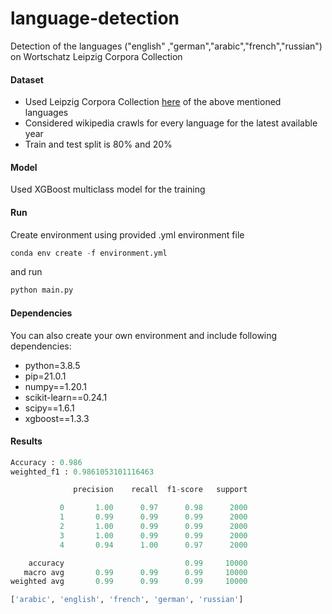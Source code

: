 # language-detection
Detection of the languages ("english" ,"german","arabic","french","russian") on Wortschatz Leipzig Corpora Collection

#### Dataset
* Used Leipzig Corpora Collection [here](https://wortschatz.uni-leipzig.de/en/download) of the above mentioned languages
* Considered wikipedia crawls for every language for the latest available year
* Train and test split is 80% and 20%

#### Model
Used XGBoost multiclass model for the training

#### Run
Create environment using provided .yml environment file
```python
conda env create -f environment.yml
```
and run
```python
python main.py
```
#### Dependencies
You can also create your own environment and include following dependencies:
* python=3.8.5
* pip=21.0.1
* numpy==1.20.1
* scikit-learn==0.24.1
* scipy==1.6.1
* xgboost==1.3.3

#### Results
```python
Accuracy : 0.986
weighted_f1 : 0.9861053101116463

              precision    recall  f1-score   support

           0       1.00      0.97      0.98      2000
           1       0.99      0.99      0.99      2000
           2       1.00      0.99      0.99      2000
           3       1.00      0.99      0.99      2000
           4       0.94      1.00      0.97      2000

    accuracy                           0.99     10000
   macro avg       0.99      0.99      0.99     10000
weighted avg       0.99      0.99      0.99     10000

['arabic', 'english', 'french', 'german', 'russian']

```



